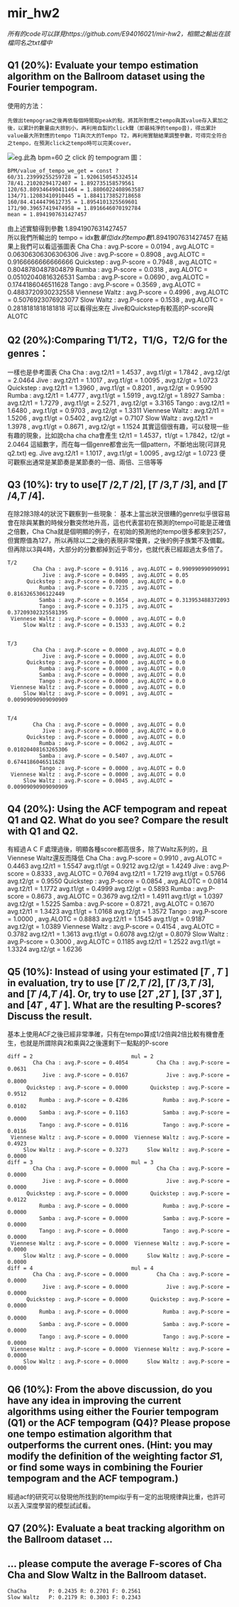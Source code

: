# mir_hw2
*所有的code可以詳見https://github.com/E94016021/mir-hw2，相關之輸出在該檔同名之txt檔中*

## Q1 (20%): Evaluate your tempo estimation algorithm on the Ballroom dataset using the Fourier tempogram.

使用的方法：

    先做出tempogram之後再依每個時間取peak的點，將其所對應之tempo與其value存入累加之後，以累計的數量由大排到小，再利用自製的click聲（即最純淨的tempo音)，得出累計value最大所對應的tempo T1與次大的Tempo T2，再利用實驗結果調整參數，可得完全符合之tempo，在預測click之tempo時可以完美cover。
![eg.此為 bpm=60 之 click 的 tempogram 圖：](https://d2mxuefqeaa7sj.cloudfront.net/s_FD26B236708BC906E918F324198967E509AD4D9E241641A5DAF1BCD35C89A9C0_1528816292413_60.png)

    BPM/value_of_tempo_we_get = const ?
    60/31.23999255259728 = 1.9206150545324514
    78/41.21020294172407 = 1.892735158579561
    120/63.809346490411464 = 1.8806022408963587
    134/71.12083410910445 = 1.8841173852718658
    160/84.4144479612735 = 1.8954101325569601
    171/90.39657419474958 = 1.8916646070192784
    mean = 1.8941907631427457 
  由上述實驗得到參數 1.8941907631427457  
  所以我們所輸出的
    tempo = idx數*單位idx的tempo數*1.8941907631427457 
  在結果上我們可以看這張圖表
            Cha Cha : avg.P-score = 0.0194 , avg.ALOTC = 0.06306306306306306
               Jive : avg.P-score = 0.8908 , avg.ALOTC = 0.9166666666666666
          Quickstep : avg.P-score = 0.7948 , avg.ALOTC = 0.8048780487804879
              Rumba : avg.P-score = 0.0318 , avg.ALOTC = 0.05102040816326531
              Samba : avg.P-score = 0.0690 , avg.ALOTC = 0.1744186046511628
              Tango : avg.P-score = 0.3569 , avg.ALOTC = 0.4883720930232558
     Viennese Waltz : avg.P-score = 0.4996 , avg.ALOTC = 0.5076923076923077
         Slow Waltz : avg.P-score = 0.1538 , avg.ALOTC = 0.2818181818181818
  可以看得出來在 Jive和Quickstep有較高的P-score與ALOTC
  
## Q2 (20%):Comparing T1/T2，T1/G，T2/G for the genres：
  一樣也是參考圖表
            Cha Cha : avg.t2/t1 = 1.4537 , avg.t1/gt = 1.7842 , avg.t2/gt = 2.0464
               Jive : avg.t2/t1 = 1.1017 , avg.t1/gt = 1.0095 , avg.t2/gt = 1.0723
          Quickstep : avg.t2/t1 = 1.3960 , avg.t1/gt = 0.8201 , avg.t2/gt = 0.9590
              Rumba : avg.t2/t1 = 1.4777 , avg.t1/gt = 1.5919 , avg.t2/gt = 1.8927
              Samba : avg.t2/t1 = 1.7279 , avg.t1/gt = 2.5271 , avg.t2/gt = 3.3165
              Tango : avg.t2/t1 = 1.6480 , avg.t1/gt = 0.9703 , avg.t2/gt = 1.3311
     Viennese Waltz : avg.t2/t1 = 1.5206 , avg.t1/gt = 0.5402 , avg.t2/gt = 0.7107
         Slow Waltz : avg.t2/t1 = 1.3978 , avg.t1/gt = 0.8671 , avg.t2/gt = 1.1524
  其實這個很有趣，可以發現一些有趣的現象，比如說cha cha cha會產生
    t2/t1 = 1.4537，t1/gt = 1.7842，t2/gt = 2.0464
  這組數字，而在每一個genre都會出先一個pattern，不斷地出現(可詳見q2.txt)
  eg. Jive
    avg.t2/t1 = 1.1017 , avg.t1/gt = 1.0095 , avg.t2/gt = 1.0723
  便可觀察出通常是某節奏是某節奏的一倍、兩倍、三倍等等
## Q3 (10%): try to use[𝑇 /2,𝑇 /2], [𝑇 /3,𝑇 /3], and [𝑇 /4,𝑇 /4].
  在除2除3除4的狀況下觀察到一些現象：
  基本上當出狀況很糟的genre似乎很容易會在除與某數的時候分數突然地升高，這也代表當初在預測的tempo可能是正確值之倍數，Cha Cha就是個明顯的例子，在初始的預測他的tempo很多都來到257，但實際值為127，所以再除以二之後的表現非常優異，之後的例子族繁不及備載。
  但再除以3與4時，大部分的分數都掉到近乎零分，也就代表已經超過太多倍了。


    T/2
            Cha Cha : avg.P-score = 0.9116 , avg.ALOTC = 0.990990990990991
               Jive : avg.P-score = 0.0495 , avg.ALOTC = 0.05
          Quickstep : avg.P-score = 0.0000 , avg.ALOTC = 0.0
              Rumba : avg.P-score = 0.7235 , avg.ALOTC = 0.8163265306122449
              Samba : avg.P-score = 0.1654 , avg.ALOTC = 0.313953488372093
              Tango : avg.P-score = 0.3175 , avg.ALOTC = 0.37209302325581395
     Viennese Waltz : avg.P-score = 0.0000 , avg.ALOTC = 0.0
         Slow Waltz : avg.P-score = 0.1533 , avg.ALOTC = 0.2


    T/3
            Cha Cha : avg.P-score = 0.0000 , avg.ALOTC = 0.0
               Jive : avg.P-score = 0.0000 , avg.ALOTC = 0.0
          Quickstep : avg.P-score = 0.0000 , avg.ALOTC = 0.0
              Rumba : avg.P-score = 0.0000 , avg.ALOTC = 0.0
              Samba : avg.P-score = 0.0000 , avg.ALOTC = 0.0
              Tango : avg.P-score = 0.0000 , avg.ALOTC = 0.0
     Viennese Waltz : avg.P-score = 0.0000 , avg.ALOTC = 0.0
         Slow Waltz : avg.P-score = 0.0091 , avg.ALOTC = 0.00909090909090909


    T/4
            Cha Cha : avg.P-score = 0.0000 , avg.ALOTC = 0.0
               Jive : avg.P-score = 0.0000 , avg.ALOTC = 0.0
          Quickstep : avg.P-score = 0.0000 , avg.ALOTC = 0.0
              Rumba : avg.P-score = 0.0062 , avg.ALOTC = 0.01020408163265306
              Samba : avg.P-score = 0.5407 , avg.ALOTC = 0.6744186046511628
              Tango : avg.P-score = 0.0000 , avg.ALOTC = 0.0
     Viennese Waltz : avg.P-score = 0.0000 , avg.ALOTC = 0.0
         Slow Waltz : avg.P-score = 0.0045 , avg.ALOTC = 0.00909090909090909


## Q4 (20%): Using the ACF tempogram and repeat Q1 and Q2. What do you see? Compare the result with Q1 and Q2.
  有經過ＡＣＦ處理過後，明顯各種score都高很多，除了Waltz系列的，且Viennese Waltz還反而降低
            Cha Cha : avg.P-score = 0.9910 , avg.ALOTC = 0.4463 
                      avg.t2/t1 = 1.5547 avg.t1/gt = 0.9212 avg.t2/gt = 1.4249
               Jive : avg.P-score = 0.8333 , avg.ALOTC = 0.7694 
                      avg.t2/t1 = 1.7219 avg.t1/gt = 0.5766 avg.t2/gt = 0.9550
          Quickstep : avg.P-score = 0.0854 , avg.ALOTC = 0.0814 
                      avg.t2/t1 = 1.1772 avg.t1/gt = 0.4999 avg.t2/gt = 0.5893
              Rumba : avg.P-score = 0.8673 , avg.ALOTC = 0.3679 
                      avg.t2/t1 = 1.4911 avg.t1/gt = 1.0397 avg.t2/gt = 1.5225
              Samba : avg.P-score = 0.8721 , avg.ALOTC = 0.1670 
                      avg.t2/t1 = 1.3423 avg.t1/gt = 1.0168 avg.t2/gt = 1.3572
              Tango : avg.P-score = 1.0000 , avg.ALOTC = 0.8883 
                      avg.t2/t1 = 1.1545 avg.t1/gt = 0.9187 avg.t2/gt = 1.0389
     Viennese Waltz : avg.P-score = 0.4154 , avg.ALOTC = 0.3782 
                      avg.t2/t1 = 1.3613 avg.t1/gt = 0.6078 avg.t2/gt = 0.8079
         Slow Waltz : avg.P-score = 0.3000 , avg.ALOTC = 0.1185 
                      avg.t2/t1 = 1.2522 avg.t1/gt = 1.3324 avg.t2/gt = 1.6236
    


## Q5 (10%): Instead of using your estimated [𝑇 , 𝑇 ] in evaluation, try to use [𝑇 /2,𝑇 /2], [𝑇 /3,𝑇 /3], and [𝑇 /4,𝑇 /4]. Or, try to use [2𝑇 ,2𝑇 ], [3𝑇 ,3𝑇 ], and [4𝑇 , 4𝑇 ]. What are the resulting P-scores? Discuss the result. 

基本上使用ACF之後已經非常準確，只有在tempo算成1/2倍與2倍比較有機會產生，也就是所謂除與2和乘與2之後還剩下一點點的P-score

    
    diff = 2                               mul = 2
            Cha Cha : avg.P-score = 0.4054         Cha Cha : avg.P-score = 0.0631 
               Jive : avg.P-score = 0.0167            Jive : avg.P-score = 0.8000 
          Quickstep : avg.P-score = 0.0000       Quickstep : avg.P-score = 0.9512 
              Rumba : avg.P-score = 0.4286           Rumba : avg.P-score = 0.0102 
              Samba : avg.P-score = 0.1163           Samba : avg.P-score = 0.0000 
              Tango : avg.P-score = 0.0116           Tango : avg.P-score = 0.0116 
     Viennese Waltz : avg.P-score = 0.0000  Viennese Waltz : avg.P-score = 0.4923 
         Slow Waltz : avg.P-score = 0.3273      Slow Waltz : avg.P-score = 0.0000 
    diff = 3                               mul = 3
            Cha Cha : avg.P-score = 0.0000         Cha Cha : avg.P-score = 0.0000 
               Jive : avg.P-score = 0.0000            Jive : avg.P-score = 0.0000 
          Quickstep : avg.P-score = 0.0000       Quickstep : avg.P-score = 0.0122 
              Rumba : avg.P-score = 0.0000           Rumba : avg.P-score = 0.0000 
              Samba : avg.P-score = 0.0000           Samba : avg.P-score = 0.0000 
              Tango : avg.P-score = 0.0000           Tango : avg.P-score = 0.0000 
     Viennese Waltz : avg.P-score = 0.0000  Viennese Waltz : avg.P-score = 0.0000 
         Slow Waltz : avg.P-score = 0.0000      Slow Waltz : avg.P-score = 0.0000 
    diff = 4                               mul = 4
            Cha Cha : avg.P-score = 0.0000         Cha Cha : avg.P-score = 0.0000 
               Jive : avg.P-score = 0.0000            Jive : avg.P-score = 0.0000 
          Quickstep : avg.P-score = 0.0000       Quickstep : avg.P-score = 0.0000 
              Rumba : avg.P-score = 0.0000           Rumba : avg.P-score = 0.0000 
              Samba : avg.P-score = 0.0000           Samba : avg.P-score = 0.0000 
              Tango : avg.P-score = 0.0000           Tango : avg.P-score = 0.0000 
     Viennese Waltz : avg.P-score = 0.0000  Viennese Waltz : avg.P-score = 0.0000 
         Slow Waltz : avg.P-score = 0.0000      Slow Waltz : avg.P-score = 0.0000 
    
    


## Q6 (10%): From the above discussion, do you have any idea in improving the current algorithms using either the Fourier tempogram (Q1) or the ACF tempogram (Q4)? Please propose one tempo estimation algorithm that outperforms the current ones. (Hint: you may modify the definition of the weighting factor 𝑆1, or find some ways in combining the Fourier tempogram and the ACF tempogram.)
  經過acf的研究可以發現他所找到的tempi似乎有一定的出現規律與比重，也許可以丟入深度學習的模型試試看。
## Q7 (20%): Evaluate a beat tracking algorithm on the Ballroom dataset …
## … please compute the average F-scores of Cha Cha and Slow Waltz in the Ballroom dataset.
    ChaCha       P: 0.2435 R: 0.2701 F: 0.2561
    Slow Waltz   P: 0.2179 R: 0.3003 F: 0.2343

